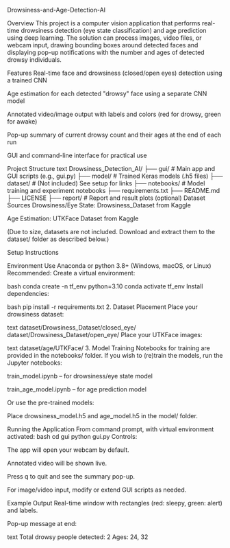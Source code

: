 Drowsiness-and-Age-Detection-AI

Overview This project is a computer vision application that performs real-time drowsiness detection (eye state classification) and age prediction using deep learning. The solution can process images, video files, or webcam input, drawing bounding boxes around detected faces and displaying pop-up notifications with the number and ages of detected drowsy individuals.

Features Real-time face and drowsiness (closed/open eyes) detection using a trained CNN

Age estimation for each detected "drowsy" face using a separate CNN model

Annotated video/image output with labels and colors (red for drowsy, green for awake)

Pop-up summary of current drowsy count and their ages at the end of each run

GUI and command-line interface for practical use

Project Structure text Drowsiness_Detection_AI/ ├── gui/ # Main app and GUI scripts (e.g., gui.py) ├── model/ # Trained Keras models (.h5 files) ├── dataset/ # (Not included) See setup for links ├── notebooks/ # Model training and experiment notebooks ├── requirements.txt ├── README.md ├── LICENSE ├── report/ # Report and result plots (optional) Dataset Sources Drowsiness/Eye State: Drowsiness_Dataset from Kaggle

Age Estimation: UTKFace Dataset from Kaggle

(Due to size, datasets are not included. Download and extract them to the dataset/ folder as described below.)

Setup Instructions

Environment Use Anaconda or python 3.8+ (Windows, macOS, or Linux)
Recommended: Create a virtual environment:

bash conda create -n tf_env python=3.10 conda activate tf_env Install dependencies:

bash pip install -r requirements.txt 2. Dataset Placement Place your drowsiness dataset:

text dataset/Drowsiness_Dataset/closed_eye/ dataset/Drowsiness_Dataset/open_eye/ Place your UTKFace images:

text dataset/age/UTKFace/ 3. Model Training Notebooks for training are provided in the notebooks/ folder. If you wish to (re)train the models, run the Jupyter notebooks:

train_model.ipynb – for drowsiness/eye state model

train_age_model.ipynb – for age prediction model

Or use the pre-trained models:

Place drowsiness_model.h5 and age_model.h5 in the model/ folder.

Running the Application From command prompt, with virtual environment activated:
bash cd gui python gui.py Controls:

The app will open your webcam by default.

Annotated video will be shown live.

Press q to quit and see the summary pop-up.

For image/video input, modify or extend GUI scripts as needed.

Example Output Real-time window with rectangles (red: sleepy, green: alert) and labels.

Pop-up message at end:

text Total drowsy people detected: 2 Ages: 24, 32
